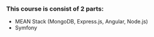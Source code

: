 ### This course is consist of 2 parts:
- MEAN Stack (MongoDB, Express.js, Angular, Node.js)
- Symfony